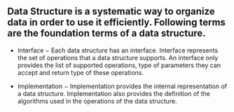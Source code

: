 ## Data Structure is a systematic way to organize data in order to use it efficiently. Following terms are the foundation terms of a data structure.

- Interface − Each data structure has an interface. Interface represents the set of operations that a data structure supports. An interface only provides the list of supported operations, type of parameters they can accept and return type of these operations.

- Implementation − Implementation provides the internal representation of a data structure. Implementation also provides the definition of the algorithms used in the operations of the data structure.